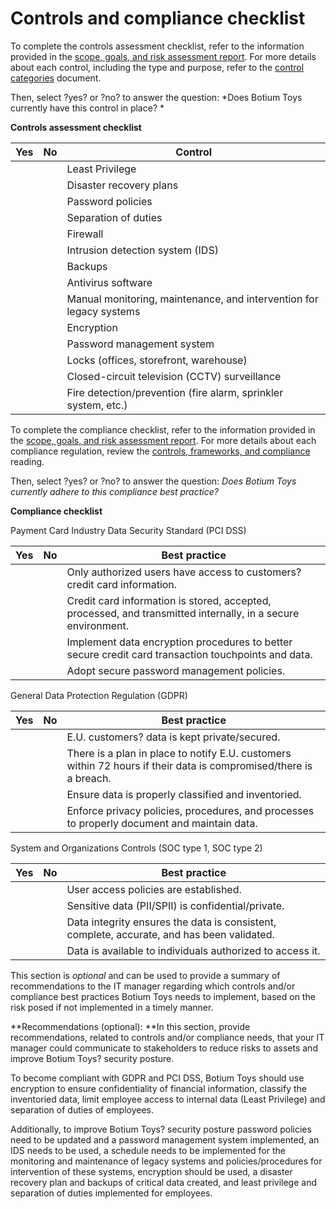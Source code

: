 # Controls and compliance checklist

To complete the controls assessment checklist, refer to the information provided in the [scope, goals, and risk assessment report](https://docs.google.com/document/d/1s2u_RuhRAI40JSh-eZHvaFsV1ZMxcNSWXifHDTOsgFc/template/preview#heading=h.evidx83t54sc). For more details about each control, including the type and purpose, refer to the [control categories](https://docs.google.com/document/d/1btezuy_bMKWoK8pd97ZuzdWB9y6au_zfkrpkfVf8ktI/template/preview) document.

Then, select ?yes? or ?no? to answer the question: *Does Botium Toys currently have this control in place? *

**Controls assessment checklist**

|   Yes |     No | Control |
|---|---|---|
|  |  | Least Privilege |
|  |  | Disaster recovery plans |
|  |  | Password policies |
|  |  | Separation of duties |
|  |  | Firewall |
|  |  | Intrusion detection system (IDS) |
|  |  | Backups |
|  |  | Antivirus software |
|  |  | Manual monitoring, maintenance, and intervention for legacy systems |
|  |  | Encryption |
|  |  | Password management system |
|  |  | Locks (offices, storefront, warehouse) |
|  |  | Closed-circuit television (CCTV) surveillance |
|  |  | Fire detection/prevention (fire alarm, sprinkler system, etc.) |


To complete the compliance checklist, refer to the information provided in the [scope, goals, and risk assessment report](https://docs.google.com/document/d/1s2u_RuhRAI40JSh-eZHvaFsV1ZMxcNSWXifHDTOsgFc/template/preview). For more details about each compliance regulation, review the [controls, frameworks, and compliance](https://www.coursera.org/learn/foundations-of-cybersecurity/supplement/xu4pr/controls-frameworks-and-compliance) reading.

Then, select ?yes? or ?no? to answer the question: *Does Botium Toys currently adhere to this compliance best practice?*

**Compliance checklist**

<span style="text - decoration: underline;">Payment Card Industry Data Security Standard (PCI DSS)</span>

| Yes |     No | Best practice |
|---|---|---|
|  |  | Only authorized users have access to customers? credit card information.  |
|  |  | Credit card information is stored, accepted, processed, and transmitted internally, in a secure environment. |
|  |  | Implement data encryption procedures to better secure credit card transaction touchpoints and data.  |
|  |  | Adopt secure password management policies. |

<span style="text - decoration: underline;">General Data Protection Regulation (GDPR)</span>

| Yes |     No | Best practice |
|---|---|---|
|  |  | E.U. customers? data is kept private/secured. |
|  |  | There is a plan in place to notify E.U. customers within 72 hours if their data is compromised/there is a breach. |
|  |  | Ensure data is properly classified and inventoried. |
|  |  | Enforce privacy policies, procedures, and processes to properly document and maintain data. |

<span style="text - decoration: underline;">System and Organizations Controls (SOC type 1, SOC type 2)</span> 

| Yes |     No | Best practice |
|---|---|---|
|  |  | User access policies are established. |
|  |  | Sensitive data (PII/SPII) is confidential/private. |
|  |  | Data integrity ensures the data is consistent, complete, accurate, and has been validated. |
|  |  | Data is available to individuals authorized to access it. |


This section is *optional* and can be used to provide a summary of recommendations to the IT manager regarding which controls and/or compliance best practices Botium Toys needs to implement, based on the risk posed if not implemented in a timely manner.

**Recommendations (optional): **In this section, provide recommendations, related to controls and/or compliance needs, that your IT manager could communicate to stakeholders to reduce risks to assets and improve Botium Toys? security posture.

To become compliant with GDPR and PCI DSS, Botium Toys should use encryption to ensure confidentiality of financial information, classify the inventoried data, limit employee access to internal data (Least Privilege) and separation of duties of employees.

Additionally, to improve Botium Toys? security posture password policies need to be updated and a password management system implemented, an IDS needs to be used, a schedule needs to be implemented for the monitoring and maintenance of legacy systems and policies/procedures for intervention of these systems, encryption should be used, a disaster recovery plan and backups of critical data created, and least privilege and separation of duties implemented for employees.
